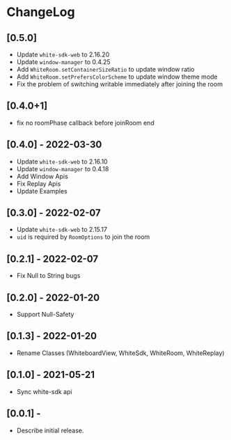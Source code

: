 # ChangeLog

## [0.5.0]

* Update `white-sdk-web` to 2.16.20
* Update `window-manager` to 0.4.25
* Add `WhiteRoom.setContainerSizeRatio` to update window ratio
* Add `WhiteRoom.setPrefersColorScheme` to update window theme mode
* Fix the problem of switching writable immediately after joining the room

## [0.4.0+1]

* fix no roomPhase callback before joinRoom end

## [0.4.0] - 2022-03-30

* Update `white-sdk-web` to 2.16.10
* Update `window-manager` to 0.4.18
* Add Window Apis
* Fix Replay Apis
* Update Examples

## [0.3.0] - 2022-02-07

* Update `white-sdk-web` to 2.15.17
* `uid` is required by `RoomOptions` to join the room

## [0.2.1] - 2022-02-07

* Fix Null to String bugs

## [0.2.0] - 2022-01-20

* Support Null-Safety

## [0.1.3] - 2022-01-20

* Rename Classes (WhiteboardView, WhiteSdk, WhiteRoom, WhiteReplay)

## [0.1.0] - 2021-05-21

* Sync white-sdk api

## [0.0.1] -

* Describe initial release.
